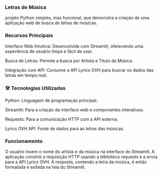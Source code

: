 ### Letras de Música

projeto Python simples, mas funcional, que demonstra a criação de uma aplicação web de busca de letras de músicas.

<h3>Recursos Principais</h3>

Interface Web Intuitiva: Desenvolvida com Streamlit, oferecendo uma experiência de usuário limpa e fácil de usar.

Busca de Letras: Permite a busca por Artista e Título da Música.

Integração com API: Consome a API Lyrics OVH para buscar os dados das letras em tempo real.

<h3>🛠️ Tecnologias Utilizadas</h3>

Python: Linguagem de programação principal.

Streamlit: Para a criação da interface web e componentes interativos.

Requests: Para a comunicação HTTP com a API externa.

Lyrics OVH API: Fonte de dados para as letras das músicas.


<h3>Funcionamento</h3>

O usuário insere o nome do artista e da música na interface do Streamlit. A aplicação constrói a requisição HTTP usando a biblioteca requests e a envia para a API Lyrics OVH. A resposta, contendo a letra da música, é então formatada e exibida na tela do Streamlit.
